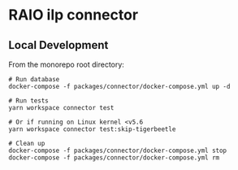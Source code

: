 # RAIO ilp connector

## Local Development

From the monorepo root directory:

```shell
# Run database
docker-compose -f packages/connector/docker-compose.yml up -d

# Run tests
yarn workspace connector test

# Or if running on Linux kernel <v5.6
yarn workspace connector test:skip-tigerbeetle

# Clean up
docker-compose -f packages/connector/docker-compose.yml stop
docker-compose -f packages/connector/docker-compose.yml rm
```
